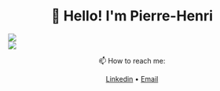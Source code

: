 <h1 align="center">👋 Hello! I'm Pierre-Henri</h3>

<div align="left">
  <img src="https://readme.phbasin.vercel.app/api/top-langs/?username=PHBasin&layout=compact&title_color=000000">
</div>
  
<div align="left">
  <img src="https://readme.phbasin.vercel.app/api?username=PHBasin&title_color=000000&show_icons=true&icon_color=000000">
</div>

<div>
  <p align="center"> 📫 How to reach me: </p>
  <p align="center">
    <a href="https://www.linkedin.com/in/pierrehenribasin/">Linkedin</a> •
    <a href="mailto:basinpierrehenri@gmail.com">Email</a>
  </p>
</div>
